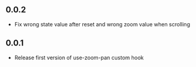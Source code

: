 ## 0.0.2

- Fix wrong state value after reset and wrong zoom value when scrolling

## 0.0.1

- Release first version of use-zoom-pan custom hook

